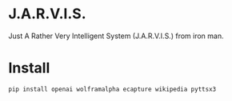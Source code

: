 # J.A.R.V.I.S.

Just A Rather Very Intelligent System (J.A.R.V.I.S.) from iron man.

# Install

```
pip install openai wolframalpha ecapture wikipedia pyttsx3
```
